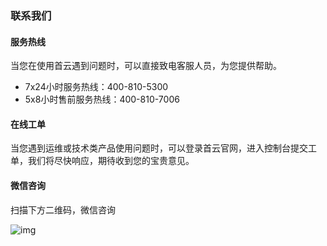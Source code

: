 ### 联系我们

#### 服务热线

当您在使用首云遇到问题时，可以直接致电客服人员，为您提供帮助。

- 7x24小时服务热线：400-810-5300
- 5x8小时售前服务热线：400-810-7006

#### 在线工单

当您遇到运维或技术类产品使用问题时，可以登录首云官网，进入控制台提交工单，我们将尽快响应，期待收到您的宝贵意见。

#### 微信咨询

扫描下方二维码，微信咨询

![img](http://capitalonline.net/templets/default/images/QRcode.jpg)
